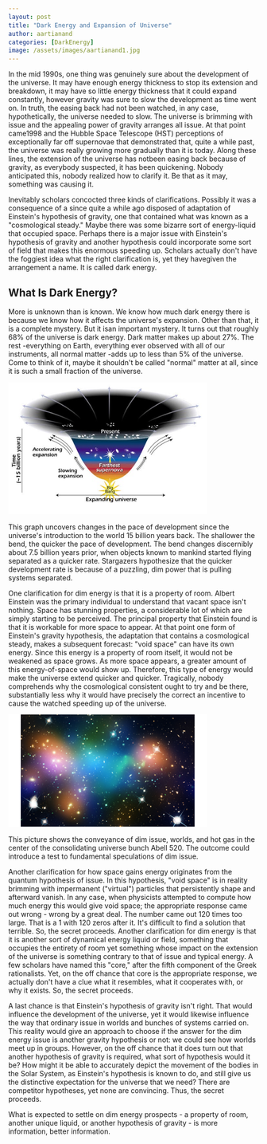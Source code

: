 ```yaml
---
layout: post
title: "Dark Energy and Expansion of Universe"
author: aartianand
categories: [DarkEnergy]
image: /assets/images/aartianand1.jpg
---
```


In the mid 1990s, one thing was genuinely sure about the development of the universe. It may have enough energy thickness to stop its extension and breakdown, it may have so little energy thickness that it could expand constantly, however gravity was sure to slow the development as time went on. In truth, the easing back had not been watched, in any case, hypothetically, the universe needed to slow. The universe is brimming with issue and the appealing power of gravity arranges all issue. At that point came1998 and the Hubble Space Telescope (HST) perceptions of exceptionally far off supernovae that demonstrated that, quite a while past, the universe was really growing more gradually than it is today. Along these lines, the extension of the universe has notbeen easing back because of gravity, as everybody suspected, it has been quickening. Nobody anticipated this, nobody realized how to clarify it. Be that as it may, something was causing it.

Inevitably scholars concocted three kinds of clarifications. Possibly it was a consequence of a since quite a while ago disposed of adaptation of Einstein's hypothesis of gravity, one that contained what was known as a "cosmological steady." Maybe there was some bizarre sort of energy-liquid that occupied space. Perhaps there is a major issue with Einstein's hypothesis of gravity and another hypothesis could incorporate some sort of field that makes this enormous speeding up. Scholars actually don't have the foggiest idea what the right clarification is, yet they havegiven the arrangement a name. It is called dark energy.

## What Is Dark Energy?

More is unknown than is known. We know how much dark energy there is because we know how it affects the universe's expansion. Other than that, it is a complete mystery. But it isan important mystery. It turns out that roughly 68% of the universe is dark energy. Dark matter makes up about 27%. The rest -everything on Earth, everything ever observed with all of our instruments, all normal matter -adds up to less than 5% of the universe. Come to think of it, maybe it shouldn't be called "normal" matter at all, since it is such a small fraction of the universe.

<img src="/assets/images/aartianand1.jpg" alt="drawing" width="400"/>

This graph uncovers changes in the pace of development since the universe's introduction to
the world 15 billion years back. The shallower the bend, the quicker the pace of development.
The bend changes discernibly about 7.5 billion years prior, when objects known to mankind
started flying separated as a quicker rate. Stargazers hypothesize that the quicker development
rate is because of a puzzling, dim power that is pulling systems separated.

One clarification for dim energy is that it is a property of room. Albert Einstein was the primary
individual to understand that vacant space isn't nothing. Space has stunning properties, a
considerable lot of which are simply starting to be perceived. The principal property that
Einstein found is that it is workable for more space to appear. At that point one form of
Einstein's gravity hypothesis, the adaptation that contains a cosmological steady, makes a
subsequent forecast: "void space" can have its own energy. Since this energy is a property of
room itself, it would not be weakened as space grows. As more space appears, a greater
amount of this energy-of-space would show up. Therefore, this type of energy would make the
universe extend quicker and quicker. Tragically, nobody comprehends why the cosmological
consistent ought to try and be there, substantially less why it would have precisely the correct
an incentive to cause the watched speeding up of the universe.

<img src="/assets/images/aartianand2.jpg" alt="drawing" width="400"/>

This picture shows the conveyance of dim issue, worlds, and hot gas in the center of the
consolidating universe bunch Abell 520. The outcome could introduce a test to fundamental
speculations of dim issue.

Another clarification for how space gains energy originates from the quantum hypothesis of
issue. In this hypothesis, "void space" is in reality brimming with impermanent ("virtual")
particles that persistently shape and afterward vanish. In any case, when physicists attempted
to compute how much energy this would give void space; the appropriate response came out
wrong - wrong by a great deal. The number came out 120 times too large. That is a 1 with 120
zeros after it. It's difficult to find a solution that terrible. So, the secret proceeds.
Another clarification for dim energy is that it is another sort of dynamical energy liquid or field,
something that occupies the entirety of room yet something whose impact on the extension of
the universe is something contrary to that of issue and typical energy. A few scholars have
named this "core," after the fifth component of the Greek rationalists. Yet, on the off chance
that core is the appropriate response, we actually don't have a clue what it resembles, what it
cooperates with, or why it exists. So, the secret proceeds.

A last chance is that Einstein's hypothesis of gravity isn't right. That would influence the
development of the universe, yet it would likewise influence the way that ordinary issue in
worlds and bunches of systems carried on. This reality would give an approach to choose if the
answer for the dim energy issue is another gravity hypothesis or not: we could see how worlds
meet up in groups. However, on the off chance that it does turn out that another hypothesis of
gravity is required, what sort of hypothesis would it be? How might it be able to accurately
depict the movement of the bodies in the Solar System, as Einstein's hypothesis is known to do,
and still give us the distinctive expectation for the universe that we need? There are competitor
hypotheses, yet none are convincing. Thus, the secret proceeds.

What is expected to settle on dim energy prospects - a property of room, another unique liquid,
or another hypothesis of gravity - is more information, better information.
